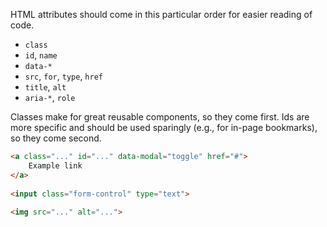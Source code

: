 HTML attributes should come in this particular order for easier reading of code.

* `class`
* `id`, `name`
* `data-*`
* `src`, `for`, `type`, `href`
* `title`, `alt`
* `aria-*`, `role`

Classes make for great reusable components, so they come first. Ids are more specific and should be used sparingly (e.g., for in-page bookmarks), so they come second.

```html
<a class="..." id="..." data-modal="toggle" href="#">
    Example link
</a>
    
<input class="form-control" type="text">
    
<img src="..." alt="...">
```